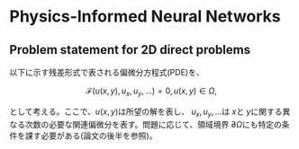 # Physics-Informed Neural Networks

## Problem statement for 2D direct problems

以下に示す残差形式で表される偏微分方程式(PDE)を、
```math
\mathcal{F}(u(x,y),u_x,u_y,...)=0, u(x,y)\in\Omega,
```
として考える。ここで、$u(x,y)$は所望の解を表し、 $u_x, u_y, ...$は $x$と $y$に関する異なる次数の必要な関連偏微分を表す。問題に応じて、領域境界 $\partial \Omega$にも特定の条件を課す必要がある(論文の後半を参照)。
